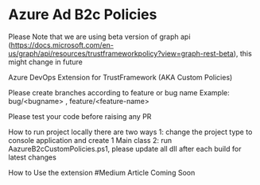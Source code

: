 # Azure Ad B2c Policies
Please Note that we are using beta version of graph api (https://docs.microsoft.com/en-us/graph/api/resources/trustframeworkpolicy?view=graph-rest-beta), this might change in future

Azure DevOps Extension for TrustFramework (AKA Custom Policies)

Please create branches according to feature or bug name
Example: bug/&lt;bugname&gt; , feature/&lt;feature-name&gt; 

Please test your code before raising any PR

How to run project locally
there are two ways
1: change the project type to console application and create 1 Main class 
2: run AazureB2cCustomPolicies.ps1, please update all dll after each build for latest changes

How to Use the extension
#Medium Article Coming Soon 
